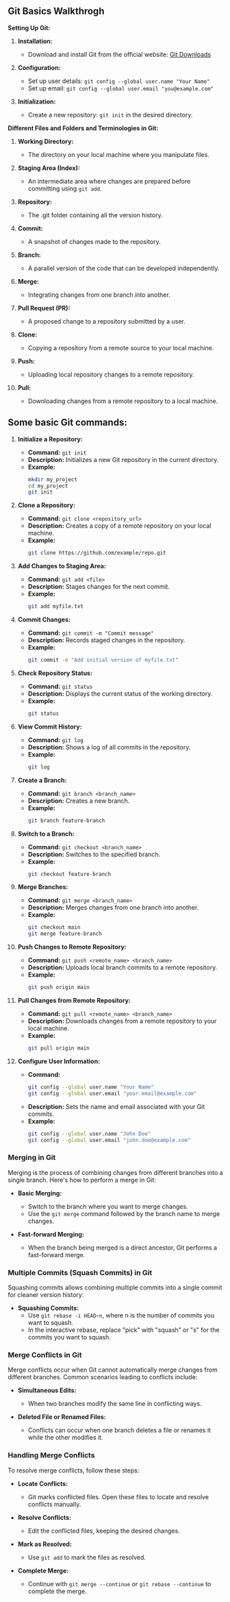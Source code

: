## Git Basics Walkthrogh


**Setting Up Git:**
1. **Installation:**
   - Download and install Git from the official website: [Git Downloads](https://git-scm.com/downloads)

2. **Configuration:**
   - Set up user details: `git config --global user.name "Your Name"`
   - Set up email: `git config --global user.email "you@example.com"`

3. **Initialization:**
   - Create a new repository: `git init` in the desired directory.

**Different Files and Folders and Terminologies in Git:**
1. **Working Directory:**
   - The directory on your local machine where you manipulate files.

2. **Staging Area (Index):**
   - An intermediate area where changes are prepared before committing using `git add`.

3. **Repository:**
   - The .git folder containing all the version history.

4. **Commit:**
   - A snapshot of changes made to the repository.

5. **Branch:**
   - A parallel version of the code that can be developed independently.

6. **Merge:**
   - Integrating changes from one branch into another.

7. **Pull Request (PR):**
   - A proposed change to a repository submitted by a user.

8. **Clone:**
   - Copying a repository from a remote source to your local machine.

9. **Push:**
   - Uploading local repository changes to a remote repository.

10. **Pull:**
    - Downloading changes from a remote repository to a local machine.


## Some basic Git commands:

1. **Initialize a Repository:**
   - **Command:** `git init`
   - **Description:** Initializes a new Git repository in the current directory.
   - **Example:**
     ```bash
     mkdir my_project
     cd my_project
     git init
     ```

2. **Clone a Repository:**
   - **Command:** `git clone <repository_url>`
   - **Description:** Creates a copy of a remote repository on your local machine.
   - **Example:**
     ```bash
     git clone https://github.com/example/repo.git
     ```

3. **Add Changes to Staging Area:**
   - **Command:** `git add <file>`
   - **Description:** Stages changes for the next commit.
   - **Example:**
     ```bash
     git add myfile.txt
     ```

4. **Commit Changes:**
   - **Command:** `git commit -m "Commit message"`
   - **Description:** Records staged changes in the repository.
   - **Example:**
     ```bash
     git commit -m "Add initial version of myfile.txt"
     ```

5. **Check Repository Status:**
   - **Command:** `git status`
   - **Description:** Displays the current status of the working directory.
   - **Example:**
     ```bash
     git status
     ```

6. **View Commit History:**
   - **Command:** `git log`
   - **Description:** Shows a log of all commits in the repository.
   - **Example:**
     ```bash
     git log
     ```

7. **Create a Branch:**
   - **Command:** `git branch <branch_name>`
   - **Description:** Creates a new branch.
   - **Example:**
     ```bash
     git branch feature-branch
     ```

8. **Switch to a Branch:**
   - **Command:** `git checkout <branch_name>`
   - **Description:** Switches to the specified branch.
   - **Example:**
     ```bash
     git checkout feature-branch
     ```

9. **Merge Branches:**
   - **Command:** `git merge <branch_name>`
   - **Description:** Merges changes from one branch into another.
   - **Example:**
     ```bash
     git checkout main
     git merge feature-branch
     ```

10. **Push Changes to Remote Repository:**
    - **Command:** `git push <remote_name> <branch_name>`
    - **Description:** Uploads local branch commits to a remote repository.
    - **Example:**
      ```bash
      git push origin main
      ```

11. **Pull Changes from Remote Repository:**
    - **Command:** `git pull <remote_name> <branch_name>`
    - **Description:** Downloads changes from a remote repository to your local machine.
    - **Example:**
      ```bash
      git pull origin main
      ```

12. **Configure User Information:**
    - **Command:** 
      ```bash
      git config --global user.name "Your Name"
      git config --global user.email "your.email@example.com"
      ```
    - **Description:** Sets the name and email associated with your Git commits.
    - **Example:**
      ```bash
      git config --global user.name "John Doe"
      git config --global user.email "john.doe@example.com"
      ```




### Merging in Git

Merging is the process of combining changes from different branches into a single branch. Here's how to perform a merge in Git:

- **Basic Merging:**
  - Switch to the branch where you want to merge changes.
  - Use the `git merge` command followed by the branch name to merge changes.

- **Fast-forward Merging:**
  - When the branch being merged is a direct ancestor, Git performs a fast-forward merge.

### Multiple Commits (Squash Commits) in Git
Squashing commits allows combining multiple commits into a single commit for cleaner version history:

- **Squashing Commits:**
  - Use `git rebase -i HEAD~n`, where n is the number of commits you want to squash.
  - In the interactive rebase, replace "pick" with "squash" or "s" for the commits you want to squash.

### Merge Conflicts in Git

Merge conflicts occur when Git cannot automatically merge changes from different branches. Common scenarios leading to conflicts include:

- **Simultaneous Edits:**
  - When two branches modify the same line in conflicting ways.

- **Deleted File or Renamed Files:**
  - Conflicts can occur when one branch deletes a file or renames it while the other modifies it.

### Handling Merge Conflicts
To resolve merge conflicts, follow these steps:

- **Locate Conflicts:**
  - Git marks conflicted files. Open these files to locate and resolve conflicts manually.

- **Resolve Conflicts:**
  - Edit the conflicted files, keeping the desired changes.

- **Mark as Resolved:**
  - Use `git add` to mark the files as resolved.

- **Complete Merge:**
  - Continue with `git merge --continue` or `git rebase --continue` to complete the merge.

